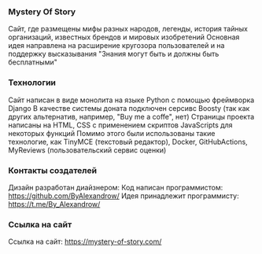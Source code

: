 ### Mystery Of Story

Сайт, где размещены мифы разных народов, легенды, история тайных организаций, известных брендов и мировых изобретений
Основная идея направлена на расширение кругозора пользователей и на поддержку высказывания "Знания могут быть и должны быть бесплатными"

### Технологии

Сайт написан в виде монолита на языке Python с помощью фреймворка Django
В качестве системы доната подключен серсивс Boosty (так как других альтернатив, например, "Buy me a coffe", нет)
Страницы проекта написаны на HTML, CSS с применением скриптов JavaScripts для некоторых функций
Помимо этого были использованы такие технологие, как TinyMCE (текстовый редактор), Docker, GitHubActions, MyReviews (пользовательский сервис оценки)

### Контакты создателей

Дизайн разработан диайзнером: 
Код написан программистом: https://github.com/ByAlexandrow/
Идея принадлежит программисту: https://t.me/By_Alexandrow/

### Ссылка на сайт

Ссылка на сайт: https://mystery-of-story.com/
